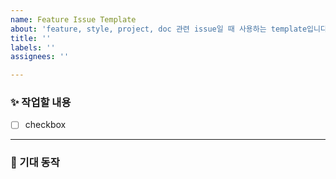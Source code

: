 ```yaml
---
name: Feature Issue Template
about: 'feature, style, project, doc 관련 issue일 때 사용하는 template입니다.  '
title: ''
labels: ''
assignees: ''

---
```


### ✨ 작업할 내용

- [ ]  checkbox

---

### 🌈 기대 동작
